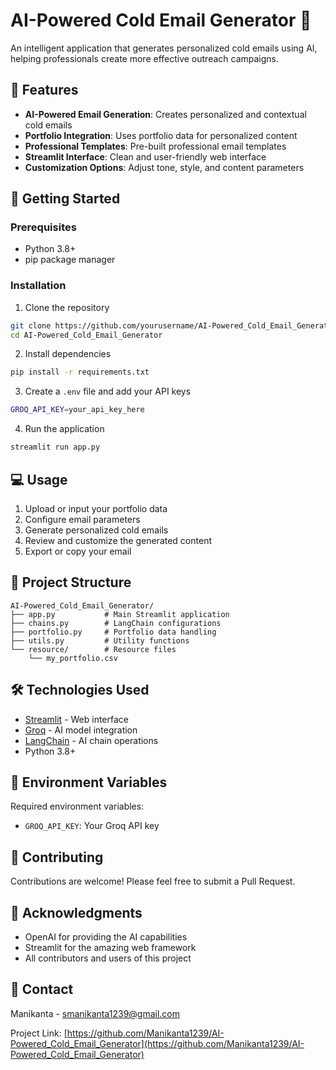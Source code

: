 # AI-Powered Cold Email Generator 📧

An intelligent application that generates personalized cold emails using AI, helping professionals create more effective outreach campaigns.

## 🌟 Features

- **AI-Powered Email Generation**: Creates personalized and contextual cold emails
- **Portfolio Integration**: Uses portfolio data for personalized content
- **Professional Templates**: Pre-built professional email templates
- **Streamlit Interface**: Clean and user-friendly web interface
- **Customization Options**: Adjust tone, style, and content parameters

## 🚀 Getting Started

### Prerequisites

- Python 3.8+
- pip package manager

### Installation

1. Clone the repository
```sh
git clone https://github.com/yourusername/AI-Powered_Cold_Email_Generator.git
cd AI-Powered_Cold_Email_Generator
```

2. Install dependencies
```sh
pip install -r requirements.txt
```

3. Create a `.env` file and add your API keys
```sh
GROQ_API_KEY=your_api_key_here
```

4. Run the application
```sh
streamlit run app.py
```

## 💻 Usage

1. Upload or input your portfolio data
2. Configure email parameters
3. Generate personalized cold emails
4. Review and customize the generated content
5. Export or copy your email

## 📁 Project Structure

```
AI-Powered_Cold_Email_Generator/
├── app.py           # Main Streamlit application
├── chains.py        # LangChain configurations
├── portfolio.py     # Portfolio data handling
├── utils.py         # Utility functions
└── resource/        # Resource files
    └── my_portfolio.csv
```

## 🛠️ Technologies Used

- [Streamlit](https://streamlit.io/) - Web interface
- [Groq](https://groq.com/) - AI model integration
- [LangChain](https://langchain.com/) - AI chain operations
- Python 3.8+

## 🔑 Environment Variables

Required environment variables:
- `GROQ_API_KEY`: Your Groq API key 

## 👥 Contributing

Contributions are welcome! Please feel free to submit a Pull Request.

## 🙏 Acknowledgments

- OpenAI for providing the AI capabilities
- Streamlit for the amazing web framework
- All contributors and users of this project

## 📧 Contact

Manikanta - [smanikanta1239@gmail.com](mailto:smanikanta1239@gmail.com)

Project Link: [https://github.com/Manikanta1239/AI-Powered_Cold_Email_Generator](https://github.com/Manikanta1239/AI-Powered_Cold_Email_Generator)